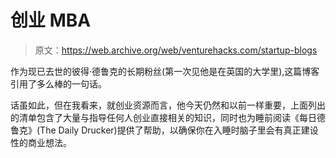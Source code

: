 # 创业 MBA

> 原文：<https://web.archive.org/web/venturehacks.com/startup-blogs>

作为现已去世的彼得·德鲁克的长期粉丝(第一次见他是在英国的大学里),这篇博客引用了多么棒的一句话。

话虽如此，但在我看来，就创业资源而言，他今天仍然和以前一样重要，上面列出的清单包含了大量与指导任何人创业直接相关的知识，同时也为睡前阅读《每日德鲁克》(The Daily Drucker)提供了帮助，以确保你在入睡时脑子里会有真正建设性的商业想法。